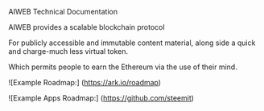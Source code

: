 AIWEB Technical Documentation

AIWEB provides a scalable blockchain protocol 

For publicly accessible and immutable content material, along side a quick and charge-much less virtual token.

Which permits people to earn the Ethereum via the use of their mind.













![Example Roadmap:] (https://ark.io/roadmap)

![Example Apps Roadmap:] (https://github.com/steemit)
